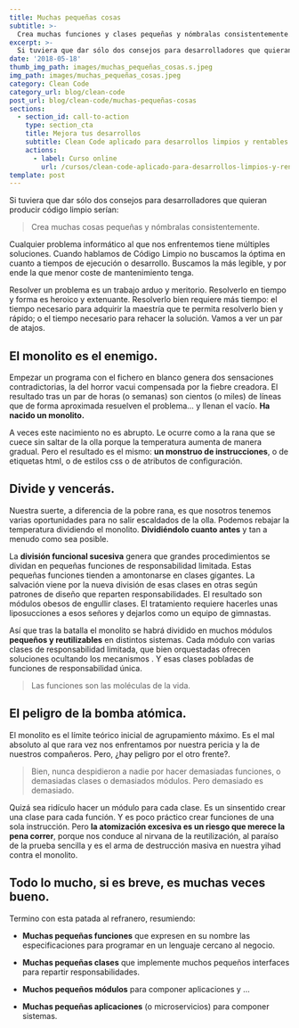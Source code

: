 ```yaml
---
title: Muchas pequeñas cosas
subtitle: >-
  Crea muchas funciones y clases pequeñas y nómbralas consistentemente.
excerpt: >-
  Si tuviera que dar sólo dos consejos para desarrolladores que quieran producir código limpio serían: Crea muchas cosas pequeñas y nómbralas consistentemente.
date: '2018-05-18'
thumb_img_path: images/muchas_pequeñas_cosas.s.jpeg
img_path: images/muchas_pequeñas_cosas.jpeg
category: Clean Code
category_url: blog/clean-code
post_url: blog/clean-code/muchas-pequeñas-cosas
sections:
  - section_id: call-to-action
    type: section_cta
    title: Mejora tus desarrollos
    subtitle: Clean Code aplicado para desarrollos limpios y rentables.
    actions:
      - label: Curso online
        url: /cursos/clean-code-aplicado-para-desarrollos-limpios-y-rentables/
template: post
---
```


Si tuviera que dar sólo dos consejos para desarrolladores que quieran producir código limpio serían:

> Crea muchas cosas pequeñas y nómbralas consistentemente.


Cualquier problema informático al que nos enfrentemos tiene múltiples soluciones. Cuando hablamos de Código Limpio no buscamos la óptima en cuanto a tiempos de ejecución o desarrollo. Buscamos la más legible, y por ende la que menor coste de mantenimiento tenga.

Resolver un problema es un trabajo arduo y meritorio. Resolverlo en tiempo y forma es heroico y extenuante. Resolverlo bien requiere más tiempo: el tiempo necesario para adquirir la maestría que te permita resolverlo bien y rápido; o el tiempo necesario para rehacer la solución. Vamos a ver un par de atajos.

## El monolito es el enemigo.

Empezar un programa con el fichero en blanco genera dos sensaciones contradictorias, la del horror vacui compensada por la fiebre creadora. El resultado tras un par de horas (o semanas) son cientos (o miles) de líneas que de forma aproximada resuelven el problema… y llenan el vacío. **Ha nacido un monolito.**

A veces este nacimiento no es abrupto. Le ocurre como a la rana que se cuece sin saltar de la olla porque la temperatura aumenta de manera gradual. Pero el resultado es el mismo: **un monstruo de instrucciones**, o de etiquetas html, o de estilos css o de atributos de configuración.

## Divide y vencerás.

Nuestra suerte, a diferencia de la pobre rana, es que nosotros tenemos varias oportunidades para no salir escaldados de la olla. Podemos rebajar la temperatura dividiendo el monolito. **Dividiéndolo cuanto antes** y tan a menudo como sea posible.

La **división funcional sucesiva** genera que grandes procedimientos se dividan en pequeñas funciones de responsabilidad limitada. Estas pequeñas funciones tienden a amontonarse en clases gigantes. La salvación viene por la nueva división de esas clases en otras según patrones de diseño que reparten responsabilidades. El resultado son módulos obesos de engullir clases. El tratamiento requiere hacerles unas liposucciones a esos señores y dejarlos como un equipo de gimnastas.

Así que tras la batalla el monolito se habrá dividido en muchos módulos **pequeños y reutilizables** en distintos sistemas. Cada módulo con varias clases de responsabilidad limitada, que bien orquestadas ofrecen soluciones ocultando los mecanismos . Y esas clases pobladas de funciones de responsabilidad única.

> Las funciones son las moléculas de la vida.

## El peligro de la bomba atómica.

El monolito es el límite teórico inicial de agrupamiento máximo. Es el mal absoluto al que rara vez nos enfrentamos por nuestra pericia y la de nuestros compañeros. Pero, ¿hay peligro por el otro frente?.

> Bien, nunca despidieron a nadie por hacer demasiadas funciones, o demasiadas clases o demasiados módulos. Pero demasiado es demasiado.

Quizá sea ridículo hacer un módulo para cada clase. Es un sinsentido crear una clase para cada función. Y es poco práctico crear funciones de una sola instrucción. Pero **la atomización excesiva es un riesgo que merece la pena correr**, porque nos conduce al nirvana de la reutilización, al paraíso de la prueba sencilla y es el arma de destrucción masiva en nuestra yihad contra el monolito.

## Todo lo mucho, si es breve, es muchas veces bueno.

Termino con esta patada al refranero, resumiendo:

- **Muchas pequeñas funciones** que expresen en su nombre las especificaciones para programar en un lenguaje cercano al negocio.

- **Muchas pequeñas clases** que implemente muchos pequeños interfaces para repartir responsabilidades.

- **Muchos pequeños módulos** para componer aplicaciones y …

- **Muchas pequeñas aplicaciones** (o microservicios) para componer sistemas.
